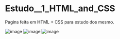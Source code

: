 # Estudo__1_HTML_and_CSS
Pagina feita em HTML + CSS para estudo dos mesmo.

![image](https://user-images.githubusercontent.com/68930411/145732189-b24fbd5c-b4b8-4963-a31d-2fd85f216195.png)
![image](https://user-images.githubusercontent.com/68930411/145732206-7b601fb7-a1fc-40a8-872e-d65e95cecb0f.png)
![image](https://user-images.githubusercontent.com/68930411/145732224-8d627193-c81c-44e4-9564-16e93c947e8b.png)

